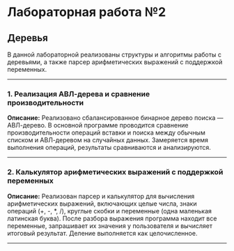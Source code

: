 # Лабораторная работа №2

## Деревья

В данной лабораторной реализованы структуры и алгоритмы работы с деревьями, а также парсер арифметических выражений с поддержкой переменных.

---

### 1. Реализация АВЛ-дерева и сравнение производительности

**Описание:**
Реализовано сбалансированное бинарное дерево поиска — АВЛ-дерево. В основной программе проводится сравнение производительности операций вставки и поиска между обычным списком и АВЛ-деревом на случайных данных. Замеряется время выполнения операций, результаты сравниваются и анализируются.

---

### 2. Калькулятор арифметических выражений с поддержкой переменных

**Описание:**
Реализован парсер и калькулятор для вычисления арифметических выражений, включающих целые числа, знаки операций (+, -, *, /), круглые скобки и переменные (одна маленькая латинская буква). После разбора выражения программа находит все переменные, запрашивает их значения у пользователя и вычисляет итоговый результат. Деление выполняется как целочисленное.

---
